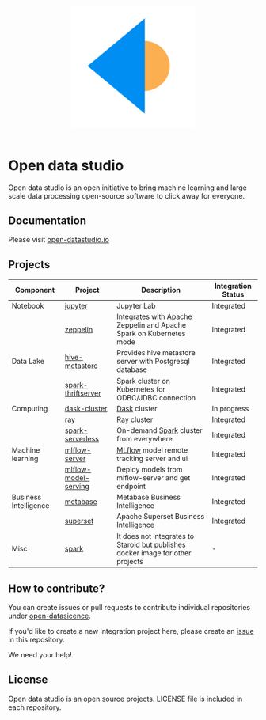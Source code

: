 <br />
<center>
  <img src="https://github.com/open-datastudio/datastudio/raw/master/docs/_static/open-datastudio-logo.png" width="250px"/>
</center>
<br />

# Open data studio

Open data studio is an open initiative to bring machine learning and large scale data processing open-source software to click away for everyone.

## Documentation

Please visit [open-datastudio.io](https://open-datastudio.io)

## Projects

| Component | Project | Description | Integration Status |
| ------- | --------- | ----------- | ------- |
| Notebook | [jupyter](https://github.com/open-datastudio/jupyter) | Jupyter Lab | Integrated |
| | [zeppelin](https://github.com/open-datastudio/zeppelin) | Integrates with Apache Zeppelin and Apache Spark on Kubernetes mode | Integrated |
| Data Lake | [hive-metastore](https://github.com/open-datastudio/hive-metastore) | Provides hive metastore server with Postgresql database | Integrated |
| | [spark-thriftserver](https://github.com/open-datastudio/spark-thriftserver) | Spark cluster on Kubernetes for ODBC/JDBC connection | Integrated |
| Computing | [dask-cluster](https://github.com/open-datastudio/dask-cluster) | [Dask](https://dask.org) cluster | In progress |
| | [ray](https://github.com/open-datastudio/ray) | [Ray](https://ray.io/) cluster | Integrated |
| | [spark-serverless](https://github.com/open-datastudio/spark-serverless) | On-demand [Spark](https://spark.apache.org) cluster from everywhere | Integrated |
| Machine learning | [mlflow-server](https://github.com/open-datastudio/mlflow-server) | [MLflow](https://mlflow.org/) model remote tracking server and ui | Integrated
| | [mlflow-model-serving](https://github.com/open-datastudio/mlflow-model-serving) | Deploy models from mlflow-server and get endpoint | Integrated
| Business Intelligence | [metabase](https://github.com/open-datastudio/metabase) | Metabase Business Intelligence | Integrated |
| | [superset](https://github.com/open-datastudio/superset) | Apache Superset Business Intelligence | Integrated |
| Misc | [spark](https://github.com/open-datastudio/spark) | It does not integrates to Staroid but publishes docker image for other projects | - |



## How to contribute?

You can create issues or pull requests to contribute individual repositories under [open-datasicence](https://github.com/open-datastudio).

If you'd like to create a new integration project here, please create an [issue](https://github.com/open-datastudio/datastudio/issues) in this repository.

We need your help!


## License

Open data studio is an open source projects.
LICENSE file is included in each repository.
